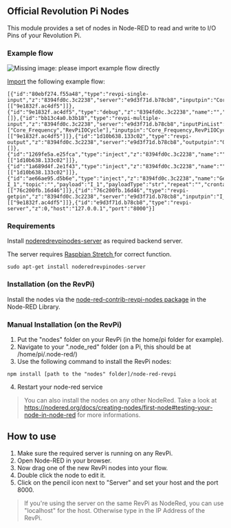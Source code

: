 Official Revolution Pi Nodes
------

This module provides a set of nodes in Node-RED to read and write to I/O Pins of your Revolution Pi.

### Example flow

![Missing image: please import example flow directly][flow]

[flow]: https://raw.githubusercontent.com/erminas/node-red-contrib-revpi-nodes/master/revpi-nodes/examples/example_flow.png "RevPi Nodes Example Flow"

[Import](https://nodered.org/docs/user-guide/editor/workspace/import-export) the following example flow:
```
[{"id":"80ebf274.f55a48","type":"revpi-single-input","z":"8394fd0c.3c2238","server":"e9d3f71d.b78cb8","inputpin":"Core_Temperature","x":560,"y":160,"wires":[["9e1832f.ac4df5"]]},{"id":"9e1832f.ac4df5","type":"debug","z":"8394fd0c.3c2238","name":"","active":true,"tosidebar":true,"console":false,"tostatus":false,"complete":"false","x":890,"y":220,"wires":[]},{"id":"bb13c4a0.b3b18","type":"revpi-multiple-input","z":"8394fd0c.3c2238","server":"e9d3f71d.b78cb8","inputPinList":["Core_Frequency","RevPiIOCycle"],"inputpin":"Core_Frequency,RevPiIOCycle","x":520,"y":240,"wires":[["9e1832f.ac4df5"]]},{"id":"1d10b638.133c02","type":"revpi-output","z":"8394fd0c.3c2238","server":"e9d3f71d.b78cb8","outputpin":"O_1","overwritevalue":false,"outputvalue":"","x":840,"y":500,"wires":[]},{"id":"1269fe5a.e25fca","type":"inject","z":"8394fd0c.3c2238","name":"","topic":"","payload":"1","payloadType":"num","repeat":"","crontab":"","once":false,"onceDelay":0.1,"x":610,"y":460,"wires":[["1d10b638.133c02"]]},{"id":"1a689d4f.2e1f43","type":"inject","z":"8394fd0c.3c2238","name":"","topic":"","payload":"0","payloadType":"num","repeat":"","crontab":"","once":false,"onceDelay":0.1,"x":610,"y":560,"wires":[["1d10b638.133c02"]]},{"id":"ae66ae95.d5b6e","type":"inject","z":"8394fd0c.3c2238","name":"Get I_1","topic":"","payload":"I_1","payloadType":"str","repeat":"","crontab":"","once":false,"onceDelay":0.1,"x":330,"y":340,"wires":[["76c200fb.16d46"]]},{"id":"76c200fb.16d46","type":"revpi-getpin","z":"8394fd0c.3c2238","server":"e9d3f71d.b78cb8","inputpin":"I_2","getoverwritevalue":false,"x":580,"y":340,"wires":[["9e1832f.ac4df5"]]},{"id":"e9d3f71d.b78cb8","type":"revpi-server","z":0,"host":"127.0.0.1","port":"8000"}]
```

### Requirements

Install [noderedrevpinodes-server](https://github.com/erminas/noderedrevpinodes-server) as required backend server.

The server requires  [Raspbian Stretch ](https://revolution.kunbus.de/shop/de/stretch) for correct function.

```
sudo apt-get install noderedrevpinodes-server
```

### Installation (on the RevPi)
Install the nodes via the [node-red-contrib-revpi-nodes package](https://flows.nodered.org/node/node-red-contrib-revpi-nodes) in the Node-RED Library.

### Manual Installation (on the RevPi)
1. Put the "nodes" folder on your RevPi (in the home/pi folder for example).
2. Navigate to your ".node_red" folder (on a Pi, this should be at /home/pi/.node-red/)
3. Use the following command to install the RevPi nodes:
```
npm install [path to the "nodes" folder]/node-red-revpi
```
4. Restart your node-red service

> You can also install the nodes on any other NodeRed.
> Take a look at https://nodered.org/docs/creating-nodes/first-node#testing-your-node-in-node-red for more informations.

## How to use
1. Make sure the required server is running on any RevPi.
2. Open Node-RED in your browser.
3. Now drag one of the new RevPi nodes into your flow.
4. Double click the node to edit it.
5. Click on the pencil icon next to "Server" and set your host and the port 8000.
> If you're using the server on the same RevPi as NodeRed, you can use "localhost" for the host. Otherwise type in the IP Address of the RevPi.
